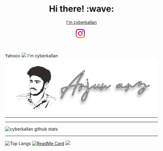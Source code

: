 
<h1 align='center'> Hi there! :wave:</h1>
<p align='center'><a href="https://github.com/cyberkallan" targer="_blank">I'm cyberkallan</a></p>
<p align='center'>
<a href="https://instagram.com/arz_beats"><img height="30" src="https://raw.githubusercontent.com/cyberkallanyt/kcg-bot/main/instagram.svg?raw=true"></a>&nbsp;&nbsp;
</p><br/>


Yahooo <img src="https://github.com/TheDudeThatCode/TheDudeThatCode/blob/master/Assets/Hi.gif" width="29px"> I'm cyberkallan
<img align="center" height="auto" src="https://raw.githubusercontent.com/cyberkallanyt/kcg-bot/main/66862492-9e423d80-efae-11e9-8b2f-004d5381297a.png"/>

___



___

![cyberkallan github stats](https://github-readme-stats.vercel.app/api?username=cyberkallan&show_icons=true&theme=buefy&show_owner=true)
___

![Top Langs](https://github-readme-stats.vercel.app/api/top-langs/?username=cyberkallan&theme=buefy)
[![ReadMe Card](https://github-readme-stats.vercel.app/api/pin/?username=cyberkallan&repo=termux-wabot&theme=buefy)](https://github.com/KCG-BOT/ck-wp-bot)
![](https://github-profile-trophy.vercel.app/?username=cyberkallan&row=2&column=3)

